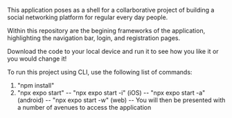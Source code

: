 This application poses as a shell for a collarborative project of building a social networking platform for regular every day people. 

Within this repository are the begining frameworks of the application, highlighting the navigation bar, login, and registration pages.

Download the code to your local device and run it to see how you like it or you would change it!

To run this project using CLI, use the following list of commands:

1. "npm install" 
2. "npx expo start"
   -- "npx expo start -i" (iOS)
   -- "npx expo start -a" (android)
   -- "npx expo start -w" (web)
   -- You will then be presented with a number of avenues to access the application